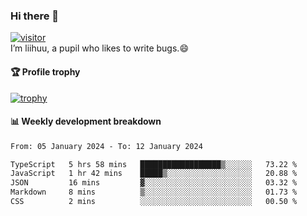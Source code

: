 ### Hi there 👋
[![visitor](https://visitor-badge.glitch.me/badge?page_id=liihuu&right_color=blue)](https://github.com/liihuu)<br>
I’m liihuu, a pupil who likes to write bugs.😄


#### 🏆 Profile trophy
[![trophy](https://github-profile-trophy.vercel.app?username=liihuu&margin-w=16&margin-h=16&rank=-C,-B)](https://github.com/liihuu)


#### 📊 Weekly development breakdown
<!--START_SECTION:waka-->

```txt
From: 05 January 2024 - To: 12 January 2024

TypeScript   5 hrs 58 mins   ██████████████████▒░░░░░░   73.22 %
JavaScript   1 hr 42 mins    █████▒░░░░░░░░░░░░░░░░░░░   20.88 %
JSON         16 mins         ▓░░░░░░░░░░░░░░░░░░░░░░░░   03.32 %
Markdown     8 mins          ▒░░░░░░░░░░░░░░░░░░░░░░░░   01.73 %
CSS          2 mins          ░░░░░░░░░░░░░░░░░░░░░░░░░   00.50 %
```

<!--END_SECTION:waka-->

<!--
**liihuu/liihuu** is a ✨ _special_ ✨ repository because its `README.md` (this file) appears on your GitHub profile.

Here are some ideas to get you started:

- 🔭 I’m currently working on ...
- 🌱 I’m currently learning ...
- 👯 I’m looking to collaborate on ...
- 🤔 I’m looking for help with ...
- 💬 Ask me about ...
- 📫 How to reach me: ...
- 😄 Pronouns: ...
- ⚡ Fun fact: ...
-->
